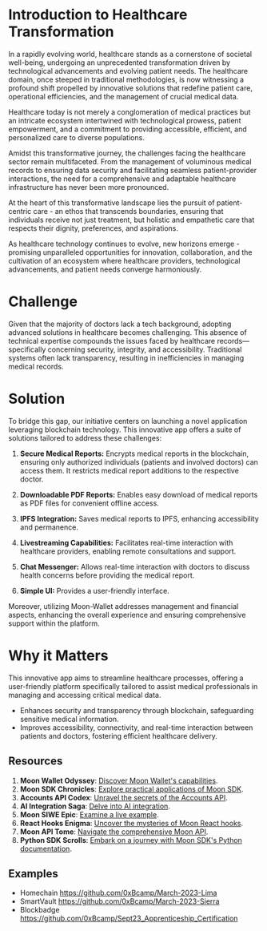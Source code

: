 # Introduction to Healthcare Transformation
In a rapidly evolving world, healthcare stands as a cornerstone of societal well-being, undergoing an unprecedented transformation driven by technological advancements and evolving patient needs. The healthcare domain, once steeped in traditional methodologies, is now witnessing a profound shift propelled by innovative solutions that redefine patient care, operational efficiencies, and the management of crucial medical data.

Healthcare today is not merely a conglomeration of medical practices but an intricate ecosystem intertwined with technological prowess, patient empowerment, and a commitment to providing accessible, efficient, and personalized care to diverse populations.

Amidst this transformative journey, the challenges facing the healthcare sector remain multifaceted. From the management of voluminous medical records to ensuring data security and facilitating seamless patient-provider interactions, the need for a comprehensive and adaptable healthcare infrastructure has never been more pronounced.

At the heart of this transformative landscape lies the pursuit of patient-centric care - an ethos that transcends boundaries, ensuring that individuals receive not just treatment, but holistic and empathetic care that respects their dignity, preferences, and aspirations.

As healthcare technology continues to evolve, new horizons emerge - promising unparalleled opportunities for innovation, collaboration, and the cultivation of an ecosystem where healthcare providers, technological advancements, and patient needs converge harmoniously.

# Challenge
Given that the majority of doctors lack a tech background, adopting advanced solutions in healthcare becomes challenging. This absence of technical expertise compounds the issues faced by healthcare records—specifically concerning security, integrity, and accessibility. Traditional systems often lack transparency, resulting in inefficiencies in managing medical records.

# Solution
To bridge this gap, our initiative centers on launching a novel application leveraging blockchain technology. This innovative app offers a suite of solutions tailored to address these challenges:

1. **Secure Medical Reports:** Encrypts medical reports in the blockchain, ensuring only authorized individuals (patients and involved doctors) can access them. It restricts medical report additions to the respective doctor.

2. **Downloadable PDF Reports:** Enables easy download of medical reports as PDF files for convenient offline access.

3. **IPFS Integration:** Saves medical reports to IPFS, enhancing accessibility and permanence.

4. **Livestreaming Capabilities:** Facilitates real-time interaction with healthcare providers, enabling remote consultations and support.

5. **Chat Messenger:** Allows real-time interaction with doctors to discuss health concerns before providing the medical report.

6. **Simple UI:** Provides a user-friendly interface.

Moreover, utilizing Moon-Wallet addresses management and financial aspects, enhancing the overall experience and ensuring comprehensive support within the platform.


# Why it Matters
This innovative app aims to streamline healthcare processes, offering a user-friendly platform specifically tailored to assist medical professionals in managing and accessing critical medical data.
- Enhances security and transparency through blockchain, safeguarding sensitive medical information.
- Improves accessibility, connectivity, and real-time interaction between patients and doctors, fostering efficient healthcare delivery.

## Resources
1. **Moon Wallet Odyssey**: [Discover Moon Wallet's capabilities](https://usemoon.ai/).
2. **Moon SDK Chronicles**: [Explore practical applications of Moon SDK](https://github.com/moon-up/moon-sdk/tree/main/examples/moon-siwe-sdk-example).
3. **Accounts API Codex**: [Unravel the secrets of the Accounts API](https://github.com/moon-up/moon-sdk-python/blob/main/docs/AccountsApi.md).
4. **AI Integration Saga**: [Delve into AI integration](https://python.langchain.com/docs/integrations/tools/chatgpt_plugins).
5. **Moon SIWE Epic**: [Examine a live example](https://github.com/ewhal/moon-siwe-example/blob/main/web/src/index.js).
6. **React Hooks Enigma**: [Uncover the mysteries of Moon React hooks](https://github.com/moon-up/moon-sdk/blob/main/packages/moon-react/src/hooks/useMoon.ts).
7. **Moon API Tome**: [Navigate the comprehensive Moon API](https://docs.usemoon.ai/api).
8. **Python SDK Scrolls**: [Embark on a journey with Moon SDK's Python documentation](https://github.com/moon-up/moon-sdk-python/tree/main/docs).


## Examples
- Homechain https://github.com/0xBcamp/March-2023-Lima
- SmartVault https://github.com/0xBcamp/March-2023-Sierra
- Blockbadge https://github.com/0xBcamp/Sept23_Apprenticeship_Certification
